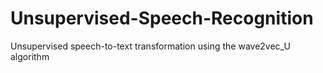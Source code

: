 # Unsupervised-Speech-Recognition
Unsupervised speech-to-text transformation using the wave2vec_U algorithm
